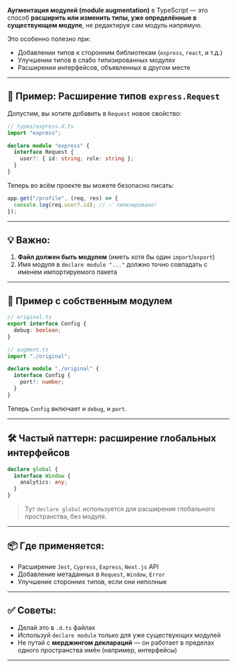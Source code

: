 **Аугментация модулей (module augmentation)** в TypeScript — это способ **расширить или изменить типы, уже определённые в существующем модуле**, не редактируя сам модуль напрямую.

Это особенно полезно при:

* Добавлении типов к сторонним библиотекам (`express`, `react`, и т.д.)
* Улучшении типов в слабо типизированных модулях
* Расширении интерфейсов, объявленных в другом месте

---

## 🔧 Пример: Расширение типов `express.Request`

Допустим, вы хотите добавить в `Request` новое свойство:

```ts
// types/express.d.ts
import "express";

declare module "express" {
  interface Request {
    user?: { id: string; role: string };
  }
}
```

Теперь во всём проекте вы можете безопасно писать:

```ts
app.get("/profile", (req, res) => {
  console.log(req.user?.id); // ✅ типизировано!
});
```

---

## 💡 Важно:

1. **Файл должен быть модулем** (иметь хотя бы один `import`/`export`)
2. Имя модуля в `declare module "..."` должно точно совпадать с именем импортируемого пакета

---

## 🧩 Пример с собственным модулем

```ts
// original.ts
export interface Config {
  debug: boolean;
}
```

```ts
// augment.ts
import "./original";

declare module "./original" {
  interface Config {
    port?: number;
  }
}
```

Теперь `Config` включает и `debug`, и `port`.

---

## 🛠 Частый паттерн: расширение глобальных интерфейсов

```ts
declare global {
  interface Window {
    analytics: any;
  }
}
```

> Тут `declare global` используется для расширения глобального пространства, без модуля.

---

## 📦 Где применяется:

* Расширение `Jest`, `Cypress`, `Express`, `Next.js` API
* Добавление метаданных в `Request`, `Window`, `Error`
* Улучшение сторонних типов, если они неполные

---

## ✅ Советы:

* Делай это в `.d.ts` файлах
* Используй `declare module` только для уже существующих модулей
* Не путай с **мерджингом деклараций** — он работает в пределах одного пространства имён (например, интерфейсы)

---

